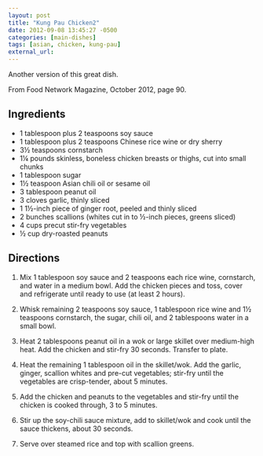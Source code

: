 ```yaml
---
layout: post
title: "Kung Pau Chicken2"
date: 2012-09-08 13:45:27 -0500
categories: [main-dishes]
tags: [asian, chicken, kung-pau]
external_url: 
---
```

Another version of this great dish.

From Food Network Magazine, October 2012, page 90.

## Ingredients

* 1 tablespoon plus 2 teaspoons soy sauce
* 1 tablespoon plus 2 teaspoons Chinese rice wine or dry sherry
* 3&frac12; teaspoons cornstarch
* 1&frac14; pounds skinless, boneless chicken breasts or thighs, cut into small chunks
* 1 tablespoon sugar
* 1&frac12; teaspoon Asian chili oil or sesame oil
* 3 tablespoon peanut oil
* 3 cloves garlic, thinly sliced
* 1 1&frac12;-inch piece of ginger root, peeled and thinly sliced
* 2 bunches scallions (whites cut in to &frac12;-inch pieces, greens sliced)
* 4 cups precut stir-fry vegetables
* &frac12; cup dry-roasted peanuts



## Directions

1.  Mix 1 tablespoon soy sauce and 2 teaspoons each rice wine, cornstarch, and water in a medium bowl. Add the chicken pieces and toss, cover and refrigerate until ready to use (at least 2 hours).

1.  Whisk remaining 2 teaspoons soy sauce, 1 tablespoon rice wine and 1&frac12; teaspoons cornstarch, the sugar, chili oil, and 2 tablespoons water in a small bowl.

1.  Heat 2 tablespoons peanut oil in a wok or large skillet over medium-high heat. Add the chicken and stir-fry 30 seconds. Transfer to plate.

1.  Heat the remaining 1 tablespoon oil in the skillet/wok. Add the garlic, ginger, scallion whites and pre-cut vegetables; stir-fry until the vegetables are crisp-tender, about 5 minutes.

1.  Add the chicken and peanuts to the vegetables and stir-fry until the chicken is cooked through, 3 to 5 minutes.

1.  Stir up the soy-chili sauce mixture, add to skillet/wok and cook until the sauce thickens, about 30 seconds.

1.  Serve over steamed rice and top with scallion greens.

